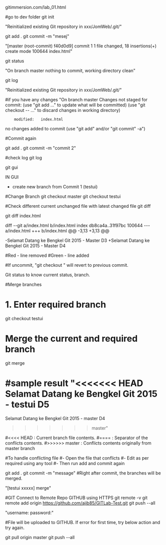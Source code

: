 gitimmersion.com/lab_01.html

#go to dev folder
git init

 "Reinitialized existing Git repository in xxx/JomWeb/.git/"

git add .
git commit -m "mesej"

 "[master (root-commit) f40d0d9] commit 1
  1 file changed, 18 insertions(+)
  create mode 100644 index.html"

git status

 "On branch master
 nothing to commit, working directory clean"
 
git log
 
 "Reinitialized existing Git repository in xxx/JomWeb/.git/"
 
 #if you have any changes
 "On branch master
 Changes not staged for commit:
  (use "git add <file>..." to update what will be committed)
  (use "git checkout -- <file>..." to discard changes in working directory)

        modified:   index.html

 no changes added to commit (use "git add" and/or "git commit"  -a")
 
#Commit again

git add .
git commit -m "commit 2"

#check log
git log 
 
git gui 

IN GUI

- create new branch from Commit 1 (testui)

#Change Branch
git checkout master
git checkout testui

#Check different current unchanged file with latest changed file
git diff <filename>

git diff index.html
 
 diff --git a/index.html b/index.html
 index db8ca4a..31f97bc 100644
 --- a/index.html
 +++ b/index.html
 @@ -3,13 +3,13 @@
  <html>
  <body>

 -<h>Selamat Datang ke Bengkel Git 2015 - Master D3</h>
 +<h>Selamat Datang ke Bengkel Git 2015 - Master D4</h>

 
#Red - line removed
#Green - line added 

#If uncommit, "git checkout <filename>" will revert to previous commit.  

Git status to know current status, branch. 

#Merge branches
# 1. Enter required branch
git checkout testui

# Merge the current and required branch 
git merge <branch>

#sample result
 "<<<<<<< HEAD
 <h>Selamat Datang ke Bengkel Git 2015 - testui D5</h>
 =======
 <h>Selamat Datang ke Bengkel Git 2015 - master D4</h>
 >>>>>>> master"
 
 #<<<< HEAD : Current branch file contents. 
 #==== : Separator of the conflicts contents.
 #>>>>>> master : Conflicts contents originally from master branch
 
#To handle conflicting file
#- Open the file that conflicts
#- Edit as per required using any tool
#- Then run add and commit again

git add . 
git commit -m "message"
#Right after commit, the branches will be merged. 

 "[testui xxxxx] merge"
 
#GIT Connect to Remote Repo GITHUB using HTTPS
git remote -v
git remote add origin https://github.com/ajib85/GITLab-Test.git
git push --all 
 
 "username:
 password:"

#File will be uploaded to GITHUB. If error for first time, try below action and try again. 
 
git pull origin master
git push --all


